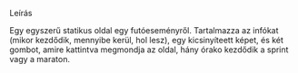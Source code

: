 Leírás

Egy egyszerű statikus oldal egy futóeseményről. Tartalmazza az infókat (mikor kezdődik, mennyibe kerül, hol lesz), egy kicsinyíteett képet, és két gombot, amire kattintva
megmondja az oldal, hány órako kezdődik a sprint vagy a maraton.
